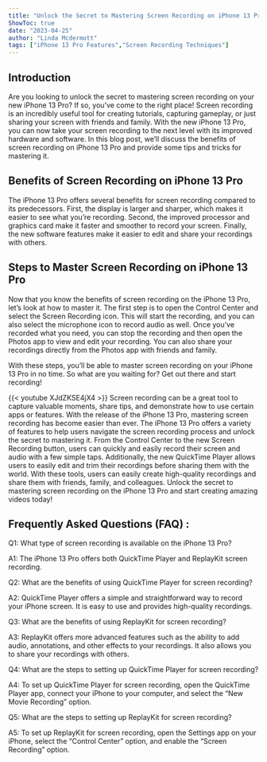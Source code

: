 ```yaml
---
title: "Unlock the Secret to Mastering Screen Recording on iPhone 13 Pro!"
ShowToc: true 
date: "2023-04-25"
author: "Linda Mcdermott" 
tags: ["iPhone 13 Pro Features","Screen Recording Techniques"]
---
```

## Introduction

Are you looking to unlock the secret to mastering screen recording on your new iPhone 13 Pro? If so, you’ve come to the right place! Screen recording is an incredibly useful tool for creating tutorials, capturing gameplay, or just sharing your screen with friends and family. With the new iPhone 13 Pro, you can now take your screen recording to the next level with its improved hardware and software. In this blog post, we’ll discuss the benefits of screen recording on iPhone 13 Pro and provide some tips and tricks for mastering it. 

## Benefits of Screen Recording on iPhone 13 Pro

The iPhone 13 Pro offers several benefits for screen recording compared to its predecessors. First, the display is larger and sharper, which makes it easier to see what you’re recording. Second, the improved processor and graphics card make it faster and smoother to record your screen. Finally, the new software features make it easier to edit and share your recordings with others. 

## Steps to Master Screen Recording on iPhone 13 Pro

Now that you know the benefits of screen recording on the iPhone 13 Pro, let’s look at how to master it. The first step is to open the Control Center and select the Screen Recording icon. This will start the recording, and you can also select the microphone icon to record audio as well. Once you’ve recorded what you need, you can stop the recording and then open the Photos app to view and edit your recording. You can also share your recordings directly from the Photos app with friends and family. 

With these steps, you’ll be able to master screen recording on your iPhone 13 Pro in no time. So what are you waiting for? Get out there and start recording!

{{< youtube XJdZKSE4jX4 >}} 
Screen recording can be a great tool to capture valuable moments, share tips, and demonstrate how to use certain apps or features. With the release of the iPhone 13 Pro, mastering screen recording has become easier than ever. The iPhone 13 Pro offers a variety of features to help users navigate the screen recording process and unlock the secret to mastering it. From the Control Center to the new Screen Recording button, users can quickly and easily record their screen and audio with a few simple taps. Additionally, the new QuickTime Player allows users to easily edit and trim their recordings before sharing them with the world. With these tools, users can easily create high-quality recordings and share them with friends, family, and colleagues. Unlock the secret to mastering screen recording on the iPhone 13 Pro and start creating amazing videos today!

## Frequently Asked Questions (FAQ) :
Q1: What type of screen recording is available on the iPhone 13 Pro?

A1: The iPhone 13 Pro offers both QuickTime Player and ReplayKit screen recording. 

Q2: What are the benefits of using QuickTime Player for screen recording?

A2: QuickTime Player offers a simple and straightforward way to record your iPhone screen. It is easy to use and provides high-quality recordings.

Q3: What are the benefits of using ReplayKit for screen recording?

A3: ReplayKit offers more advanced features such as the ability to add audio, annotations, and other effects to your recordings. It also allows you to share your recordings with others.

Q4: What are the steps to setting up QuickTime Player for screen recording?

A4: To set up QuickTime Player for screen recording, open the QuickTime Player app, connect your iPhone to your computer, and select the “New Movie Recording” option.

Q5: What are the steps to setting up ReplayKit for screen recording?

A5: To set up ReplayKit for screen recording, open the Settings app on your iPhone, select the “Control Center” option, and enable the “Screen Recording” option.


